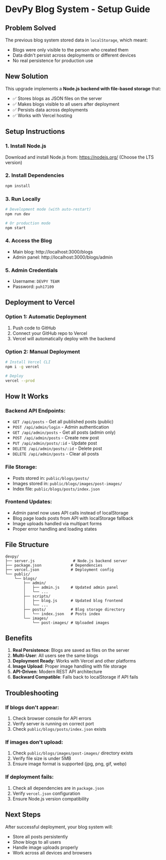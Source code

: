 # DevPy Blog System - Setup Guide

## Problem Solved
The previous blog system stored data in `localStorage`, which meant:
- Blogs were only visible to the person who created them
- Data didn't persist across deployments or different devices
- No real persistence for production use

## New Solution
This upgrade implements a **Node.js backend with file-based storage** that:
- ✅ Stores blogs as JSON files on the server
- ✅ Makes blogs visible to all users after deployment
- ✅ Persists data across deployments
- ✅ Works with Vercel hosting

## Setup Instructions

### 1. Install Node.js
Download and install Node.js from: https://nodejs.org/
(Choose the LTS version)

### 2. Install Dependencies
```bash
npm install
```

### 3. Run Locally
```bash
# Development mode (with auto-restart)
npm run dev

# Or production mode
npm start
```

### 4. Access the Blog
- Main blog: http://localhost:3000/blogs
- Admin panel: http://localhost:3000/blogs/admin

### 5. Admin Credentials
- Username: `DEVPY TEAM`
- Password: `puh17109`

## Deployment to Vercel

### Option 1: Automatic Deployment
1. Push code to GitHub
2. Connect your GitHub repo to Vercel
3. Vercel will automatically deploy with the backend

### Option 2: Manual Deployment
```bash
# Install Vercel CLI
npm i -g vercel

# Deploy
vercel --prod
```

## How It Works

### Backend API Endpoints:
- `GET /api/posts` - Get all published posts (public)
- `POST /api/admin/login` - Admin authentication
- `GET /api/admin/posts` - Get all posts (admin only)
- `POST /api/admin/posts` - Create new post
- `PUT /api/admin/posts/:id` - Update post
- `DELETE /api/admin/posts/:id` - Delete post
- `DELETE /api/admin/posts` - Clear all posts

### File Storage:
- Posts stored in: `public/blogs/posts/`
- Images stored in: `public/blogs/images/post-images/`
- Index file: `public/blogs/posts/index.json`

### Frontend Updates:
- Admin panel now uses API calls instead of localStorage
- Blog page loads posts from API with localStorage fallback
- Image uploads handled via multipart forms
- Proper error handling and loading states

## File Structure
```
devpy/
├── server.js                 # Node.js backend server
├── package.json             # Dependencies
├── vercel.json              # Deployment config
└── public/
    └── blogs/
        ├── admin/
        │   ├── admin.js     # Updated admin panel
        │   └── ...
        ├── scripts/
        │   ├── blog.js      # Updated blog frontend
        │   └── ...
        ├── posts/           # Blog storage directory
        │   └── index.json   # Posts index
        └── images/
            └── post-images/ # Uploaded images
```

## Benefits
1. **Real Persistence**: Blogs are saved as files on the server
2. **Multi-User**: All users see the same blogs
3. **Deployment Ready**: Works with Vercel and other platforms
4. **Image Upload**: Proper image handling with file storage
5. **API-Driven**: Modern REST API architecture
6. **Backward Compatible**: Falls back to localStorage if API fails

## Troubleshooting

### If blogs don't appear:
1. Check browser console for API errors
2. Verify server is running on correct port
3. Check `public/blogs/posts/index.json` exists

### If images don't upload:
1. Check `public/blogs/images/post-images/` directory exists
2. Verify file size is under 5MB
3. Ensure image format is supported (jpg, png, gif, webp)

### If deployment fails:
1. Check all dependencies are in `package.json`
2. Verify `vercel.json` configuration
3. Ensure Node.js version compatibility

## Next Steps
After successful deployment, your blog system will:
- Store all posts persistently
- Show blogs to all users
- Handle image uploads properly
- Work across all devices and browsers
